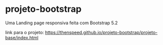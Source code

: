 # projeto-bootstrap
Uma Landing page responsiva feita com Bootstrap 5.2 


link para o projeto:  https://thenspeed.github.io/projeto-bootstrap/projeto-base/index.html

